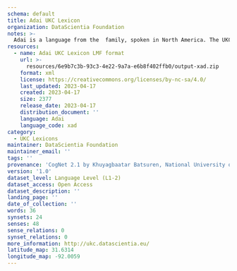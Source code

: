 ```yaml
---
schema: default
title: Adai UKC Lexicon
organization: DataScientia Foundation
notes: >-
  Adai is a language from the  family, spoken in North America. The UKC Lexicon of Adai is represented as a lexico-semantic network. It consists of words, word senses, synsets, as well as sense-level and synset-level relationships.
resources:
  - name: Adai UKC Lexicon LMF format
    url: >-
      resources/6e9b7c3b-93c3-4e22-9a7a-e6b8f402ffb0/output-xad.zip
    format: xml
    license: https://creativecommons.org/licenses/by-nc-sa/4.0/
    last_updated: 2023-04-17
    created: 2023-04-17
    size: 2377
    release_date: 2023-04-17
    distribution_document: ''
    language: Adai
    language_code: xad
category:
  - UKC Lexicons
maintainer: DataScientia Foundation
maintainer_email: ''
tags: ''
provenance: 'CogNet 2.1 by Khuyagbaatar Batsuren, National University of Mongolia (http://cognet.ukc.disi.unitn.it); Native Languages of the Americas 2021.11. by Laura Redish and Orrin Lewis (http://www.native-languages.org); Princeton WordNet 2.1 by Princeton University (https://wordnet.princeton.edu)'
version: '1.0'
dataset_level: Language Level (L1-2)
dataset_access: Open Access
dataset_description: ''
landing_page: ''
date_of_collection: ''
words: 36
synsets: 24
senses: 48
sense_relations: 0
synset_relations: 0
more_information: http://ukc.datascientia.eu/
latitude_map: 31.6314
longitude_map: -92.0059
---
```

